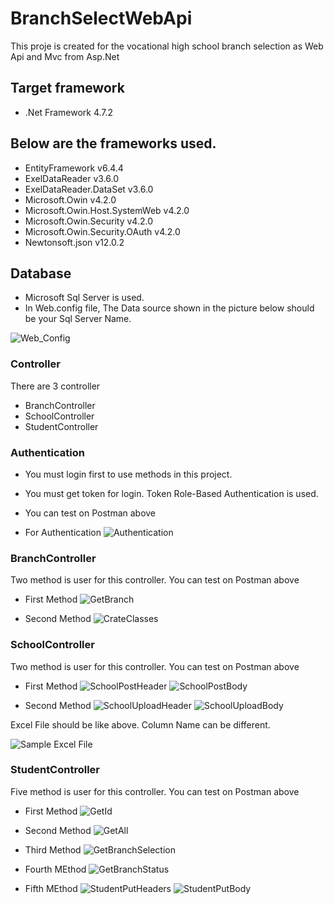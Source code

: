 # BranchSelectWebApi
This proje is created for the vocational high school branch selection as Web Api and Mvc from Asp.Net 

## Target framework
* .Net Framework 4.7.2

## Below are the frameworks used.
* EntityFramework v6.4.4
* ExelDataReader  v3.6.0
* ExelDataReader.DataSet v3.6.0
* Microsoft.Owin v4.2.0
* Microsoft.Owin.Host.SystemWeb v4.2.0
* Microsoft.Owin.Security v4.2.0
* Microsoft.Owin.Security.OAuth v4.2.0
* Newtonsoft.json v12.0.2

## Database
* Microsoft Sql Server is used.
* In Web.config file, The Data source shown in the picture below should be your Sql Server Name.

![Web_Config](https://user-images.githubusercontent.com/20681737/126876992-ee07a2cb-730a-484f-992f-c967b795bf8b.PNG)




### Controller
There are 3 controller
* BranchController
* SchoolController 
* StudentController

### Authentication
* You must login first to use methods in this project. 
* You must get token for login. Token Role-Based Authentication is used.
* You can test on Postman above

* For Authentication
![Authentication](https://user-images.githubusercontent.com/20681737/126375245-5419fc3c-f119-4c5a-85dd-d385840df9b3.PNG)

### BranchController
Two method is user for this controller. You can test on Postman above

* First Method
![GetBranch](https://user-images.githubusercontent.com/20681737/126376219-3a51ea81-aa4c-471f-8d7a-0daa40795bda.PNG)

* Second Method
![CrateClasses](https://user-images.githubusercontent.com/20681737/126376222-31390129-e055-4c8e-8f8c-d718edb16f41.PNG)

### SchoolController
Two method is user for this controller. You can test on Postman above
 
 * First Method
![SchoolPostHeader](https://user-images.githubusercontent.com/20681737/126375232-cac37953-b31a-422d-bd3f-359b93857c1f.PNG)
![SchoolPostBody](https://user-images.githubusercontent.com/20681737/126375231-41e60195-1438-4286-a140-def1903f77e6.PNG)

* Second Method
![SchoolUploadHeader](https://user-images.githubusercontent.com/20681737/126375237-bf9ba07d-aea7-4294-b785-e0f35423c816.PNG)
![SchoolUploadBody](https://user-images.githubusercontent.com/20681737/126375234-ffad2c8f-7282-42ed-8465-5c34c01a6192.PNG)

Excel File should be like above.  Column Name can be different.

![Sample Excel File](https://user-images.githubusercontent.com/20681737/126504269-1be11e59-06bf-466d-8d8c-1ae8e8178c0d.PNG)


### StudentController
Five method is user for this controller. You can test on Postman above

* First Method
 ![GetId](https://user-images.githubusercontent.com/20681737/126375229-f576cd48-3cfb-4828-b8d3-63d064a39597.PNG)
 
 * Second Method
![GetAll](https://user-images.githubusercontent.com/20681737/126375247-c649cc8f-d237-4d85-abb4-259a6337c6c7.PNG)

* Third Method
![GetBranchSelection](https://user-images.githubusercontent.com/20681737/126375250-0c0a8480-f2f4-4d19-b2bf-21d3772b71a1.PNG)

* Fourth MEthod
![GetBranchStatus](https://user-images.githubusercontent.com/20681737/126375224-8ce0d5da-98fd-447f-847d-b415e7d21031.PNG)


* Fifth MEthod
![StudentPutHeaders](https://user-images.githubusercontent.com/20681737/126375241-d4340bf1-89ea-4d86-99d0-3946988fc310.PNG)
![StudentPutBody](https://user-images.githubusercontent.com/20681737/126375239-0b37388a-4fc2-4290-bc06-bc2ddd75b871.PNG)


